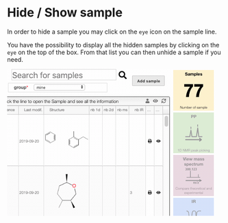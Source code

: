 # Hide / Show sample

In order to hide a sample you may click on the `eye` icon on the sample line.

You have the possibility to display all the hidden samples by clicking on the `eye` on the
top of the box. From that list you can then unhide a sample if you need.

![](hidden.gif)
